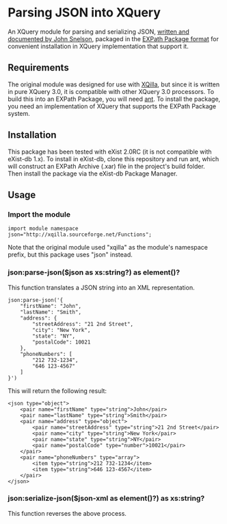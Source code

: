 # Parsing JSON into XQuery

An XQuery module for parsing and serializing JSON, 
[written and documented by John Snelson](http://john.snelson.org.uk/parsing-json-into-xquery), packaged in the 
[EXPath Package format](http://www.expath.org/spec/pkg) for convenient installation in XQuery implementation that 
support it.

## Requirements

The original module was designed for use with [XQilla](http://xqilla.sourceforge.net/HomePage), but since it is 
written in pure XQuery 3.0, it is compatible with other XQuery 3.0 processors.  To build this into an EXPath 
Package, you will need [ant](http://ant.apache.org/).  To install the package, you need an implementation of 
XQuery that supports the EXPath Package system.

## Installation

This package has been tested with eXist 2.0RC (it is not compatible with eXist-db 1.x).  To install in eXist-db,
clone this repository and run ant, which will construct an EXPath Archive (.xar) file in the project's build folder.  
Then install the package via the eXist-db Package Manager.

## Usage

### Import the module

    import module namespace json="http://xqilla.sourceforge.net/Functions";

Note that the original module used "xqilla" as the module's namespace prefix, but this package uses "json" instead.

### json:parse-json($json as xs:string?) as element()?

This function translates a JSON string into an XML representation.  

    json:parse-json('{
        "firstName": "John",
        "lastName": "Smith",
        "address": {
            "streetAddress": "21 2nd Street",
            "city": "New York",
            "state": "NY",
            "postalCode": 10021
        },
        "phoneNumbers": [
            "212 732-1234",
            "646 123-4567"
        ]
    }')
    
This will return the following result:

    <json type="object">
        <pair name="firstName" type="string">John</pair>
        <pair name="lastName" type="string">Smith</pair>
        <pair name="address" type="object">
            <pair name="streetAddress" type="string">21 2nd Street</pair>
            <pair name="city" type="string">New York</pair>
            <pair name="state" type="string">NY</pair>
            <pair name="postalCode" type="number">10021</pair>
        </pair>
        <pair name="phoneNumbers" type="array">
            <item type="string">212 732-1234</item>
            <item type="string">646 123-4567</item>
        </pair>
    </json>

### json:serialize-json($json-xml as element()?) as xs:string?

This function reverses the above process.